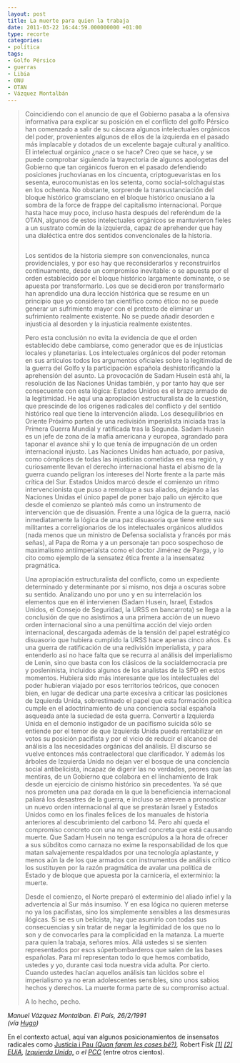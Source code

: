 ```yaml
---
layout: post
title: La muerte para quien la trabaja
date: 2011-03-22 16:44:59.000000000 +01:00
type: recorte
categories:
- política
tags:
- Golfo Pérsico
- guerras
- Libia
- ONU
- OTAN
- Vázquez Montalbán
---
```

<blockquote>Coincidiendo con el anuncio de que el Gobierno pasaba a la ofensiva informativa para explicar su posición en el conflicto del golfo Pérsico han comenzado a salir de su cáscara algunos intelectuales orgánicos del poder, provenientes algunos de ellos de la izquierda en el pasado más implacable y dotados de un excelente bagaje cultural y analítico. El intelectual orgánico ¿nace o se hace? Creo que se hace, y se puede comprobar siguiendo la trayectoria de algunos apologetas del Gobierno que tan orgánicos fueron en el pasado defendiendo posiciones jruchovianas en los cincuenta, criptoguevaristas en los sesenta, eurocomunistas en los setenta, como social-solchaguistas en los ochenta. No obstante, sorprende la transustanciación del bloque histórico gramsciano en el bloque histórico onusiano a la sombra de la force de frappe del capitalismo internacional. Porque hasta hace muy poco, incluso hasta después del referéndum de la OTAN, algunos de estos intelectuales orgánicos se mantuvieron fieles a un sustrato común de la izquierda, capaz de aprehender que hay una dialéctica entre dos sentidos convencionales de la historia.</p>
<p><img class="alignleft" style="max-width: 800px;" src="{{ site.baseurl }}/assets/car5.gif" alt="" /></p>
<p>Los sentidos de la historia siempre son convencionales, nunca providenciales, y por eso hay que reconsiderarlos y reconstruirlos continuamente, desde un compromiso inevitable: o se apuesta por el orden establecido por el bloque histórico largamente dominante, o se apuesta por transformarlo. Los que se decidieron por transformarlo han aprendido una dura lección histórica que se resume en un principio que yo considero tan científico como ético: no se puede generar un sufrimiento mayor con el pretexto de eliminar un sufrimiento realmente existente. No se puede añadir desorden e injusticia al desorden y la injusticia realmente existentes.</p>
<p>Pero esta conclusión no evita la evidencia de que el orden establecido debe cambiarse, como generador que es de injusticias locales y planetarias. Los intelectuales orgánicos del poder retoman en sus artículos todos los argumentos oficiales sobre la legitimidad de la guerra del Golfo y la participación española deshistorificando la aprehensión del asunto. La provocación de Sadam Husein está ahí, la resolución de las Naciones Unidas también, y por tanto hay que ser consecuente con esta lógica: Estados Unidos es el brazo armado de la legitimidad. He aquí una apropiación estructuralista de la cuestión, que prescinde de los orígenes radicales del conflicto y del sentido histórico real que tiene la intervención aliada. Los desequilibrios en Oriente Próximo parten de una redivisión imperialista iniciada tras la Primera Guerra Mundial y ratificada tras la Segunda. Sadam Husein es un jefe de zona de la mafia americana y europea, agrandado para taponar el avance shií y lo que tenía de impugnación de un orden internacional injusto. Las Naciones Unidas han actuado, por pasiva, como cómplices de todas las injusticias cometidas en esa región, y curiosamente llevan el derecho internacional hasta el abismo de la guerra cuando peligran los intereses del Norte frente a la parte más crítica del Sur. Estados Unidos marcó desde el comienzo un ritmo intervencionista que puso a remolque a sus aliados, dejando a las Naciones Unidas el único papel de poner bajo palio un ejército que desde el comienzo se planteó más como un instrumento de intervención que de disuasión. Frente a una lógica de la guerra, nació inmediatamente la lógica de una paz disuasoria que tiene entre sus militantes a correligionarios de los intelectuales orgánicos aludidos (nada menos que un ministro de Defensa socialista y francés por más señas), al Papa de Roma y a un personaje tan poco sospechoso de maximalismo antiimperialsta como el doctor Jiménez de Parga, y lo cito como ejemplo de la sensatez ética frente a la insensatez pragmática.</p>
<p>Una apropiación estructuralista del conflicto, como un expediente determinado y determinante por sí mismo, nos deja a oscuras sobre su sentido. Analizando uno por uno y en su interrelación los elementos que en él intervienen (Sadam Husein, Israel, Estados Unidos, el Consejo de Seguridad, la URSS en bancarrota) se llega a la conclusión de que no asistimos a una primera acción de un nuevo orden internacional sino a una penúltima acción del viejo orden internacional, descargada además de la tensión del papel estratégico disuasorio que hubiera cumplido la URSS hace apenas cinco años. Es una guerra de ratificación de una redivisión imperialista, y para entenderlo así no hace falta que se recurra al análisis del imperialismo de Lenin, sino que basta con los clásicos de la socialdemocracia pre y posleninista, incluidos algunos de los analistas de la SPD en estos momentos. Hubiera sido más interesante que los intelectuales del poder hubieran viajado por esos territorios teóricos, que conocen bien, en lugar de dedicar una parte excesiva a criticar las posiciones de Izquierda Unida, sobrestimado el papel que esta formación política cumple en el adoctrinamiento de una conciencia social española asqueada ante la suciedad de esta guerra. Convertir a Izquierda Unida en el demonio instigador de un pacifismo suicida sólo se entiende por el temor de que Izquierda Unida pueda rentabilizar en votos su posición pacifista y por el vicio de reducir el alcance del análisis a las necesidades orgánicas del análisis. El discurso se vuelve entonces más contraelectoral que clarificador. Y además los árboles de Izquierda Unida no dejan ver el bosque de una conciencia social antibelicista, incapaz de digerir las no verdades, peores que las mentiras, de un Gobierno que colabora en el linchamiento de Irak desde un ejercicio de cinismo histórico sin precedentes. Ya sé que nos prometen una paz dorada en la que la beneficiencia internacional paliará los desastres de la guerra, e incluso se atreven a pronosticar un nuevo orden internacional al que se prestarán Israel y Estados Unidos como en los finales felices de los manuales de historia anteriores al descubrimiento del carbono 14. Pero ahí queda el compromiso concreto con una no verdad concreta que está causando muerte. Que Sadam Husein no tenga escrúpulos a la hora de ofrecer a sus súbditos como carnaza no exime la responsabilidad de los que matan salvajemente respaldados por una tecnología aplastante, y menos aún la de los que armados con instrumentos de análisis crítico los sustituyen por la razón pragmática de avalar una política de Estado y de bloque que apuesta por la carnicería, el exterminio: la muerte.</p>
<p>Desde el comienzo, el Norte preparó el exterminio del aliado infiel y la advertencia al Sur más insumiso. Y en esa lógica no quieren meterse no ya los pacifistas, sino los simplemente sensibles a las desmesuras ilógicas. Si se es un belicista, hay que asumirlo con todas sus consecuencias y sin tratar de negar la legitimidad de los que no lo son y de convocarles para la complicidad en la matanza. La muerte para quien la trabaja, señores míos. Allá ustedes si se sienten representados por esos súperbombarderos que salen de las bases españolas. Para mí representan todo lo que hemos combatido, ustedes y yo, durante casi toda nuestra vida adulta. Por cierto. Cuando ustedes hacían aquellos análisis tan lúcidos sobre el imperialismo ya no eran adolescentes sensibles, sino unos sabios hechos y derechos. La muerte forma parte de su compromiso actual.</p>
<p>A lo hecho, pecho.</p></blockquote>
<p><span style="font-style: italic;">Manuel Vázquez Montalban. El País, 26/2/1991<br />
(vía <a href="http://twitter.com/#%21/hugomabarca">Hugo</a>)</span></p>
<p>En el contexto actual, aquí van algunos posicionamientos de insensatos radicales como <a href="http://www.fundacioperlapau.org/interior_actualitat.php?ID=2102">Justicia i Pau</a><a href="http://www.fundacioperlapau.org/interior_actualitat.php?ID=2102"> <span style="font-style: italic;">(Quan farem les coses bé?)</span></a><span style="font-style: italic;">, </span>Robert Fisk<span style="font-style: italic;"> <a href="http://www.rebelion.org/noticia.php?id=124665">[1]</a> <a href="http://www.jornada.unam.mx/2011/03/21/index.php?section=politica&amp;article=005a1pol">[2]</a> <a href="http://euia.cat/pagina.php?idp=3389">EUiA</a>, <a href="http://www.rtve.es/alacarta/videos/revueltas-en-el-mundo-arabe/llamazares-acusa-gobierno-cargarse-no-guerra/1050677/">Izquierda Unida,</a> o el <a href="http://www.facebook.com/l.php?u=http%3A%2F%2Fwww.pcc.cat%2Fboletin%2Felpcc_libiapdf.pdf&amp;h=799d4">PCC</a> </span>(entre otros cientos)<span style="font-style: italic;">.<br />
</span></p>
